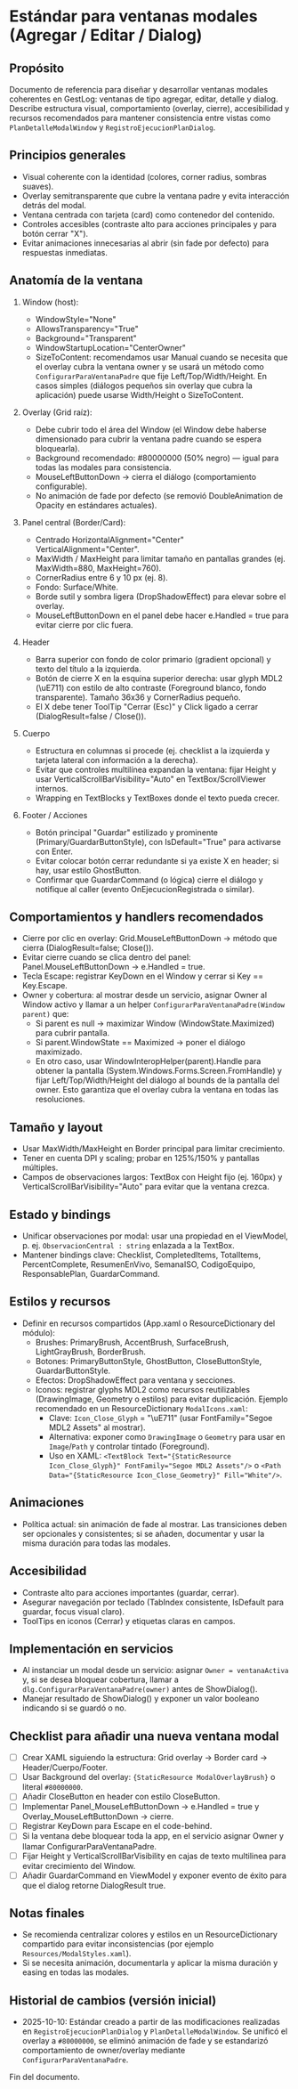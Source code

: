 Estándar para ventanas modales (Agregar / Editar / Dialog)
===========================================================

Propósito
--------
Documento de referencia para diseñar y desarrollar ventanas modales coherentes en GestLog: ventanas de tipo agregar, editar, detalle y dialog. Describe estructura visual, comportamiento (overlay, cierre), accesibilidad y recursos recomendados para mantener consistencia entre vistas como `PlanDetalleModalWindow` y `RegistroEjecucionPlanDialog`.

Principios generales
--------------------
- Visual coherente con la identidad (colores, corner radius, sombras suaves).
- Overlay semitransparente que cubre la ventana padre y evita interacción detrás del modal.
- Ventana centrada con tarjeta (card) como contenedor del contenido.
- Controles accesibles (contraste alto para acciones principales y para botón cerrar "X").
- Evitar animaciones innecesarias al abrir (sin fade por defecto) para respuestas inmediatas.

Anatomía de la ventana
----------------------
1. Window (host):
   - WindowStyle="None"
   - AllowsTransparency="True"
   - Background="Transparent"
   - WindowStartupLocation="CenterOwner"
   - SizeToContent: recomendamos usar Manual cuando se necesita que el overlay cubra la ventana owner y se usará un método como `ConfigurarParaVentanaPadre` que fije Left/Top/Width/Height. En casos simples (diálogos pequeños sin overlay que cubra la aplicación) puede usarse Width/Height o SizeToContent.

2. Overlay (Grid raíz):
   - Debe cubrir todo el área del Window (el Window debe haberse dimensionado para cubrir la ventana padre cuando se espera bloquearla).
   - Background recomendado: #80000000 (50% negro) — igual para todas las modales para consistencia.
   - MouseLeftButtonDown -> cierra el diálogo (comportamiento configurable).
   - No animación de fade por defecto (se removió DoubleAnimation de Opacity en estándares actuales).

3. Panel central (Border/Card):
   - Centrado HorizontalAlignment="Center" VerticalAlignment="Center".
   - MaxWidth / MaxHeight para limitar tamaño en pantallas grandes (ej. MaxWidth=880, MaxHeight=760).
   - CornerRadius entre 6 y 10 px (ej. 8).
   - Fondo: Surface/White.
   - Borde sutil y sombra ligera (DropShadowEffect) para elevar sobre el overlay.
   - MouseLeftButtonDown en el panel debe hacer e.Handled = true para evitar cierre por clic fuera.

4. Header
   - Barra superior con fondo de color primario (gradient opcional) y texto del título a la izquierda.
   - Botón de cierre X en la esquina superior derecha: usar glyph MDL2 (\uE711) con estilo de alto contraste (Foreground blanco, fondo transparente). Tamaño 36x36 y CornerRadius pequeño.
   - El X debe tener ToolTip "Cerrar (Esc)" y Click ligado a cerrar (DialogResult=false / Close()).

5. Cuerpo
   - Estructura en columnas si procede (ej. checklist a la izquierda y tarjeta lateral con información a la derecha).
   - Evitar que controles multilínea expandan la ventana: fijar Height y usar VerticalScrollBarVisibility="Auto" en TextBox/ScrollViewer internos.
   - Wrapping en TextBlocks y TextBoxes donde el texto pueda crecer.

6. Footer / Acciones
   - Botón principal "Guardar" estilizado y prominente (Primary/GuardarButtonStyle), con IsDefault="True" para activarse con Enter.
   - Evitar colocar botón cerrar redundante si ya existe X en header; si hay, usar estilo GhostButton.
   - Confirmar que GuardarCommand (o lógica) cierre el diálogo y notifique al caller (evento OnEjecucionRegistrada o similar).

Comportamientos y handlers recomendados
--------------------------------------
- Cierre por clic en overlay: Grid.MouseLeftButtonDown -> método que cierra (DialogResult=false; Close()).
- Evitar cierre cuando se clica dentro del panel: Panel.MouseLeftButtonDown -> e.Handled = true.
- Tecla Escape: registrar KeyDown en el Window y cerrar si Key == Key.Escape.
- Owner y cobertura: al mostrar desde un servicio, asignar Owner al Window activo y llamar a un helper `ConfigurarParaVentanaPadre(Window parent)` que:
  - Si parent es null -> maximizar Window (WindowState.Maximized) para cubrir pantalla.
  - Si parent.WindowState == Maximized -> poner el diálogo maximizado.
  - En otro caso, usar WindowInteropHelper(parent).Handle para obtener la pantalla (System.Windows.Forms.Screen.FromHandle) y fijar Left/Top/Width/Height del diálogo al bounds de la pantalla del owner. Esto garantiza que el overlay cubra la ventana en todas las resoluciones.

Tamaño y layout
----------------
- Usar MaxWidth/MaxHeight en Border principal para limitar crecimiento.
- Tener en cuenta DPI y scaling; probar en 125%/150% y pantallas múltiples.
- Campos de observaciones largos: TextBox con Height fijo (ej. 160px) y VerticalScrollBarVisibility="Auto" para evitar que la ventana crezca.

Estado y bindings
-----------------
- Unificar observaciones por modal: usar una propiedad en el ViewModel, p. ej. `ObservacionCentral : string` enlazada a la TextBox.
- Mantener bindings clave: Checklist, CompletedItems, TotalItems, PercentComplete, ResumenEnVivo, SemanaISO, CodigoEquipo, ResponsablePlan, GuardarCommand.

Estilos y recursos
------------------
- Definir en recursos compartidos (App.xaml o ResourceDictionary del módulo):
  - Brushes: PrimaryBrush, AccentBrush, SurfaceBrush, LightGrayBrush, BorderBrush.
  - Botones: PrimaryButtonStyle, GhostButton, CloseButtonStyle, GuardarButtonStyle.
  - Efectos: DropShadowEffect para ventana y secciones.
  - Iconos: registrar glyphs MDL2 como recursos reutilizables (DrawingImage, Geometry o estilos) para evitar duplicación. Ejemplo recomendado en un ResourceDictionary `ModalIcons.xaml`:
    - Clave: `Icon_Close_Glyph` = "\uE711" (usar FontFamily="Segoe MDL2 Assets" al mostrar).
    - Alternativa: exponer como `DrawingImage` o `Geometry` para usar en `Image`/`Path` y controlar tintado (Foreground).
    - Uso en XAML: `<TextBlock Text="{StaticResource Icon_Close_Glyph}" FontFamily="Segoe MDL2 Assets"/>` o `<Path Data="{StaticResource Icon_Close_Geometry}" Fill="White"/>`.

Animaciones
-----------
- Política actual: sin animación de fade al mostrar. Las transiciones deben ser opcionales y consistentes; si se añaden, documentar y usar la misma duración para todas las modales.

Accesibilidad
-------------
- Contraste alto para acciones importantes (guardar, cerrar).
- Asegurar navegación por teclado (TabIndex consistente, IsDefault para guardar, focus visual claro).
- ToolTips en iconos (Cerrar) y etiquetas claras en campos.

Implementación en servicios
---------------------------
- Al instanciar un modal desde un servicio: asignar `Owner = ventanaActiva` y, si se desea bloquear cobertura, llamar a `dlg.ConfigurarParaVentanaPadre(owner)` antes de ShowDialog().
- Manejar resultado de ShowDialog() y exponer un valor booleano indicando si se guardó o no.

Checklist para añadir una nueva ventana modal
--------------------------------------------
- [ ] Crear XAML siguiendo la estructura: Grid overlay -> Border card -> Header/Cuerpo/Footer.
- [ ] Usar Background del overlay: `{StaticResource ModalOverlayBrush}` o literal `#80000000`.
- [ ] Añadir CloseButton en header con estilo CloseButton.
- [ ] Implementar Panel_MouseLeftButtonDown -> e.Handled = true y Overlay_MouseLeftButtonDown -> cierre.
- [ ] Registrar KeyDown para Escape en el code-behind.
- [ ] Si la ventana debe bloquear toda la app, en el servicio asignar Owner y llamar ConfigurarParaVentanaPadre.
- [ ] Fijar Height y VerticalScrollBarVisibility en cajas de texto multilinea para evitar crecimiento del Window.
- [ ] Añadir GuardarCommand en ViewModel y exponer evento de éxito para que el dialog retorne DialogResult true.

Notas finales
-------------
- Se recomienda centralizar colores y estilos en un ResourceDictionary compartido para evitar inconsistencias (por ejemplo `Resources/ModalStyles.xaml`).
- Si se necesita animación, documentarla y aplicar la misma duración y easing en todas las modales.

Historial de cambios (versión inicial)
--------------------------------------
- 2025-10-10: Estándar creado a partir de las modificaciones realizadas en `RegistroEjecucionPlanDialog` y `PlanDetalleModalWindow`. Se unificó el overlay a `#80000000`, se eliminó animación de fade y se estandarizó comportamiento de owner/overlay mediante `ConfigurarParaVentanaPadre`.

Fin del documento.
